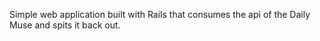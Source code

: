 Simple web application built with Rails that consumes the api of the Daily Muse and spits it back out.
